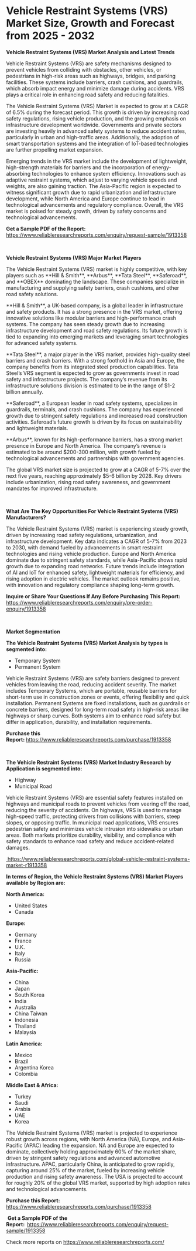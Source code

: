 <p><h1>Vehicle Restraint Systems (VRS) Market Size, Growth and Forecast from 2025 - 2032</h1></p><p><strong>Vehicle Restraint Systems (VRS) Market Analysis and Latest Trends</strong></p>
<p><p>Vehicle Restraint Systems (VRS) are safety mechanisms designed to prevent vehicles from colliding with obstacles, other vehicles, or pedestrians in high-risk areas such as highways, bridges, and parking facilities. These systems include barriers, crash cushions, and guardrails, which absorb impact energy and minimize damage during accidents. VRS plays a critical role in enhancing road safety and reducing fatalities.</p><p>The Vehicle Restraint Systems (VRS) Market is expected to grow at a CAGR of 6.5% during the forecast period. This growth is driven by increasing road safety regulations, rising vehicle production, and the growing emphasis on infrastructure development worldwide. Governments and private sectors are investing heavily in advanced safety systems to reduce accident rates, particularly in urban and high-traffic areas. Additionally, the adoption of smart transportation systems and the integration of IoT-based technologies are further propelling market expansion.</p><p>Emerging trends in the VRS market include the development of lightweight, high-strength materials for barriers and the incorporation of energy-absorbing technologies to enhance system efficiency. Innovations such as adaptive restraint systems, which adjust to varying vehicle speeds and weights, are also gaining traction. The Asia-Pacific region is expected to witness significant growth due to rapid urbanization and infrastructure development, while North America and Europe continue to lead in technological advancements and regulatory compliance. Overall, the VRS market is poised for steady growth, driven by safety concerns and technological advancements.</p></p>
<p><strong>Get a Sample PDF of the Report:&nbsp;</strong> <a href="https://www.reliableresearchreports.com/enquiry/request-sample/1913358?utm_campaign=2009&utm_medium=2&utm_source=Github&utm_content=ia&utm_term=24012025&utm_id=vehicle-restraint-systems-vrs">https://www.reliableresearchreports.com/enquiry/request-sample/1913358</a></p>
<p>&nbsp;</p>
<p><strong>Vehicle Restraint Systems (VRS) Major Market Players</strong></p>
<p><p>The Vehicle Restraint Systems (VRS) market is highly competitive, with key players such as **Hill & Smith**, **Arbus**, **Tata Steel**, **Saferoad**, and **OBEX** dominating the landscape. These companies specialize in manufacturing and supplying safety barriers, crash cushions, and other road safety solutions.</p><p>**Hill & Smith**, a UK-based company, is a global leader in infrastructure and safety products. It has a strong presence in the VRS market, offering innovative solutions like modular barriers and high-performance crash systems. The company has seen steady growth due to increasing infrastructure development and road safety regulations. Its future growth is tied to expanding into emerging markets and leveraging smart technologies for advanced safety systems.</p><p>**Tata Steel**, a major player in the VRS market, provides high-quality steel barriers and crash barriers. With a strong foothold in Asia and Europe, the company benefits from its integrated steel production capabilities. Tata Steel’s VRS segment is expected to grow as governments invest in road safety and infrastructure projects. The company’s revenue from its infrastructure solutions division is estimated to be in the range of $1-2 billion annually.</p><p>**Saferoad**, a European leader in road safety systems, specializes in guardrails, terminals, and crash cushions. The company has experienced growth due to stringent safety regulations and increased road construction activities. Saferoad’s future growth is driven by its focus on sustainability and lightweight materials.</p><p>**Arbus**, known for its high-performance barriers, has a strong market presence in Europe and North America. The company’s revenue is estimated to be around $200-300 million, with growth fueled by technological advancements and partnerships with government agencies.</p><p>The global VRS market size is projected to grow at a CAGR of 5-7% over the next five years, reaching approximately $5-6 billion by 2028. Key drivers include urbanization, rising road safety awareness, and government mandates for improved infrastructure.</p></p>
<p>&nbsp;</p>
<p><strong>What Are The Key Opportunities For Vehicle Restraint Systems (VRS) Manufacturers?</strong></p>
<p><p>The Vehicle Restraint Systems (VRS) market is experiencing steady growth, driven by increasing road safety regulations, urbanization, and infrastructure development. Key data indicates a CAGR of 5-7% from 2023 to 2030, with demand fueled by advancements in smart restraint technologies and rising vehicle production. Europe and North America dominate due to stringent safety standards, while Asia-Pacific shows rapid growth due to expanding road networks. Future trends include integration of AI and IoT for enhanced safety, lightweight materials for efficiency, and rising adoption in electric vehicles. The market outlook remains positive, with innovation and regulatory compliance shaping long-term growth.</p></p>
<p><strong>Inquire or Share Your Questions If Any Before Purchasing This Report:</strong> <a href="https://www.reliableresearchreports.com/enquiry/pre-order-enquiry/1913358?utm_campaign=2009&utm_medium=2&utm_source=Github&utm_content=ia&utm_term=24012025&utm_id=vehicle-restraint-systems-vrs">https://www.reliableresearchreports.com/enquiry/pre-order-enquiry/1913358</a></p>
<p>&nbsp;</p>
<p><strong>Market Segmentation</strong></p>
<p><strong>The Vehicle Restraint Systems (VRS) Market Analysis by types is segmented into:</strong></p>
<p><ul><li>Temporary System</li><li>Permanent System</li></ul></p>
<p><p>Vehicle Restraint Systems (VRS) are safety barriers designed to prevent vehicles from leaving the road, reducing accident severity. The market includes Temporary Systems, which are portable, reusable barriers for short-term use in construction zones or events, offering flexibility and quick installation. Permanent Systems are fixed installations, such as guardrails or concrete barriers, designed for long-term road safety in high-risk areas like highways or sharp curves. Both systems aim to enhance road safety but differ in application, durability, and installation requirements.</p></p>
<p><strong>Purchase this Report:&nbsp;</strong><a href="https://www.reliableresearchreports.com/purchase/1913358?utm_campaign=2009&utm_medium=2&utm_source=Github&utm_content=ia&utm_term=24012025&utm_id=vehicle-restraint-systems-vrs">https://www.reliableresearchreports.com/purchase/1913358</a></p>
<p>&nbsp;</p>
<p><strong>The Vehicle Restraint Systems (VRS) Market Industry Research by Application is segmented into:</strong></p>
<p><ul><li>Highway</li><li>Municipal Road</li></ul></p>
<p><p>Vehicle Restraint Systems (VRS) are essential safety features installed on highways and municipal roads to prevent vehicles from veering off the road, reducing the severity of accidents. On highways, VRS is used to manage high-speed traffic, protecting drivers from collisions with barriers, steep slopes, or opposing traffic. In municipal road applications, VRS ensures pedestrian safety and minimizes vehicle intrusion into sidewalks or urban areas. Both markets prioritize durability, visibility, and compliance with safety standards to enhance road safety and reduce accident-related damages.</p></p>
<p><a href="https://www.reliableresearchreports.com/global-vehicle-restraint-systems-market-r1913358?utm_campaign=2009&utm_medium=2&utm_source=Github&utm_content=ia&utm_term=24012025&utm_id=vehicle-restraint-systems-vrs">&nbsp;https://www.reliableresearchreports.com/global-vehicle-restraint-systems-market-r1913358</a></p>
<p><strong>In terms of Region, the Vehicle Restraint Systems (VRS) Market Players available by Region are:</strong></p>
<p>
    <p> <strong> North America: </strong>
        <ul>
            <li>United States</li>
            <li>Canada</li>
        </ul>
        </p> 
    <p> <strong> Europe: </strong>
        <ul>
            <li>Germany</li>
            <li>France</li>
            <li>U.K.</li>
            <li>Italy</li>
            <li>Russia</li>
        </ul>
        </p> 
    <p> <strong> Asia-Pacific: </strong>
        <ul>
            <li>China</li>
            <li>Japan</li>
            <li>South Korea</li>
            <li>India</li>
            <li>Australia</li>
            <li>China Taiwan</li>
            <li>Indonesia</li>
            <li>Thailand</li>
            <li>Malaysia</li>
        </ul>
        </p> 
    <p> <strong> Latin America: </strong>
        <ul>
            <li>Mexico</li>
            <li>Brazil</li>
            <li>Argentina Korea</li>
            <li>Colombia</li>
        </ul>
        </p> 
    <p> <strong> Middle East & Africa: </strong>
        <ul>
            <li>Turkey</li>
            <li>Saudi</li>
            <li>Arabia</li>
            <li>UAE</li>
            <li>Korea</li>
        </ul>
    </p>
    </p>
<p><p>The Vehicle Restraint Systems (VRS) market is projected to experience robust growth across regions, with North America (NA), Europe, and Asia-Pacific (APAC) leading the expansion. NA and Europe are expected to dominate, collectively holding approximately 60% of the market share, driven by stringent safety regulations and advanced automotive infrastructure. APAC, particularly China, is anticipated to grow rapidly, capturing around 25% of the market, fueled by increasing vehicle production and rising safety awareness. The USA is projected to account for roughly 20% of the global VRS market, supported by high adoption rates and technological advancements.</p></p>
<p><strong>Purchase this Report: </strong><a href="https://www.reliableresearchreports.com/purchase/1913358?utm_campaign=2009&utm_medium=2&utm_source=Github&utm_content=ia&utm_term=24012025&utm_id=vehicle-restraint-systems-vrs">https://www.reliableresearchreports.com/purchase/1913358</a></p>
<p>&nbsp;<strong>Get a Sample PDF of the Report:&nbsp;&nbsp;</strong><a href="https://www.reliableresearchreports.com/enquiry/request-sample/1913358?utm_campaign=2009&utm_medium=2&utm_source=Github&utm_content=ia&utm_term=24012025&utm_id=vehicle-restraint-systems-vrs">https://www.reliableresearchreports.com/enquiry/request-sample/1913358</a></p>
<p><strong></strong></p>
<p>Check more reports on <a href="https://www.reliableresearchreports.com/?utm_campaign=2009&utm_medium=2&utm_source=Github&utm_content=ia&utm_term=24012025&utm_id=vehicle-restraint-systems-vrs">https://www.reliableresearchreports.com/</a></p>